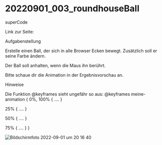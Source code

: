 # 20220901_003_roundhouseBall
superCode

Link zur Seite: 

Aufgabenstellung

Erstelle einen Ball, der sich in alle Browser Ecken bewegt. Zusätzlich soll er seine Farbe ändern.

Der Ball soll anhalten, wenn die Maus ihn berührt.

Bitte schaue dir die Animation in der Ergebnisvorschau an.

Hinweise

Die Funktion @keyframes sieht ungefähr so aus:
@keyframes meine-animation {
  0%, 100% {
    ....
  }

  25% {
    ....
  }

  50% {
    ....
  }

  75% {
    ....
  }
}


![Bildschirmfoto 2022-09-01 um 20 16 40](https://user-images.githubusercontent.com/110397919/187984721-e88e8566-798e-4609-8a3c-ff391c205cdc.png)


